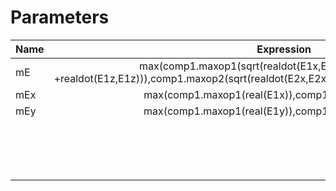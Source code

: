 # Parameters

| Name |                          Expression                          |
| ---- | :----------------------------------------------------------: |
| mE   | max(comp1.maxop1(sqrt(realdot(E1x,E1x)+realdot(E1y,E1y) +realdot(E1z,E1z))),comp1.maxop2(sqrt(realdot(E2x,E2x)+realdot(E2y,E2y)+realdot(E2z,E2z)))) |
| mEx  |     max(comp1.maxop1(real(E1x)),comp1.maxop2(real(E2x)))     |
| mEy  |     max(comp1.maxop1(real(E1y)),comp1.maxop2(real(E2y)))     |
|      |                                                              |
|      |                                                              |
|      |                                                              |
|      |                                                              |
|      |                                                              |
|      |                                                              |
|      |                                                              |
|      |                                                              |
|      |                                                              |
|      |                                                              |
|      |                                                              |
|      |                                                              |
|      |                                                              |
|      |                                                              |
|      |                                                              |
|      |                                                              |

